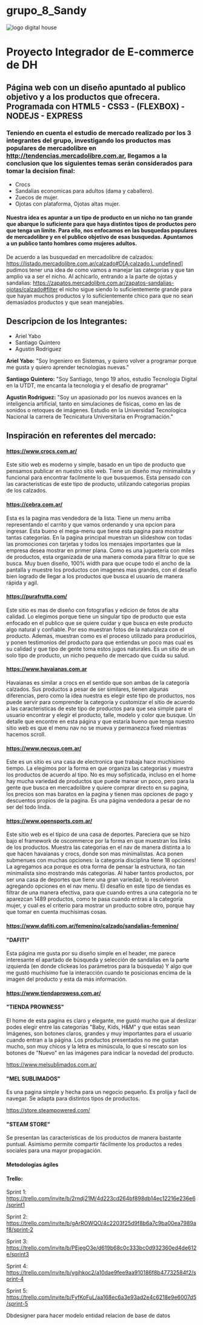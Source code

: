 # grupo_8_Sandy

![logo digital house](https://www.digitalhouse.com/ar/logo-dh-blanco.png)

# Proyecto Integrador de E-commerce de DH

## Página web con un diseño apuntado al publico objetivo y a los productos que ofrecera. Programada con HTML5 - CSS3 - (FLEXBOX) - NODEJS - EXPRESS

### Teniendo en cuenta el estudio de mercado realizado por los 3 integrantes del grupo, investigando los productos mas populares de mercadolibre en http://tendencias.mercadolibre.com.ar, llegamos a la conclusion que los siguientes temas serán considerados para tomar la decision final:

*   Crocs
*   Sandalias economicas para adultos (dama y caballero).
*   Zuecos de mujer.
*   Ojotas con plataforma, Ojotas altas mujer.


#### Nuestra idea es apuntar a un tipo de producto en un nicho no tan grande que abarque lo suficiente para que haya distintos tipos de productos pero que tenga un limite. Para ello, nos enfocamos en las busquedas populares de mercadolibre y en el publico objetivo de esas busquedas. Apuntamos a un publico tanto hombres como mujeres adultos. 
De acuerdo a las busquedad en mercadolibre de calzados:  https://listado.mercadolibre.com.ar/calzado#D[A:calzado,L:undefined] pudimos tener una idea de como vamos a manejar las categorias y que tan amplio va a ser el nicho. Al achicarlo, entrando a la parte de ojotas y sandalias: https://zapatos.mercadolibre.com.ar/zapatos-sandalias-ojotas/calzado#filter el nicho sigue siendo lo suficientemente grande para que hayan muchos productos y lo suficientemente chico para que no sean demasiados productos y que sean manejables. 


## Descripcion de los Integrantes:
*   Ariel Yabo
*   Santiago Quintero
*   Agustin Rodriguez

**Ariel Yabo:** "Soy Ingeniero en Sistemas, y quiero volver a programar porque me gusta y quiero aprender tecnologias nuevas."

**Santiago Quintero:** "Soy Santiago, tengo 19 años, estudio Tecnologia Digital en la UTDT, me encanta la tecnologia y el desafio de programar"

**Agustin Rodriguez:** "Soy un apasionado por los nuevos avances en la inteligencia artificial, tanto en simulaciones de físicas, como en las de sonidos o retoques de imágenes. Estudio en la Universidad Tecnologica Nacional la carrera de Tecnicatura Universitaria en Programación."

## Inspiración en referentes del mercado:

#### https://www.crocs.com.ar/

Este sitio web es moderno y simple, basado en un tipo de producto que pensamos publicar en nuestro sitio web. Tiene un diseño muy minimalista y funcional para encontrar facilmente lo que busquemos. Esta pensado con las caracteristicas de este tipo de producto, utilizando categorias propias de los calzados. 

#### https://cebra.com.ar/

Esta es la pagina mas vendedora de la lista. Tiene un menu arriba representando el carrito y que vamos ordenando y una opcion para ingresar.  Esta bueno el mega-menu que tiene esta pagina para mostrar tantas categorías. En la pagina principal muestran un slideshow con todas las promociones con tarjetas y todos los mensajes importantes que la empresa desea mostrar en primer plana. Como es una juguetería con miles de productos, esta organizada de una manera comoda para filtrar lo que se busca. Muy buen diseño, 100% width para que ocupe todo el ancho de la pantalla y muestre los productos con imagenes mas grandes, con el desafío bien logrado de llegar a los productos que busca el usuario de manera rápida y agil.

#### https://purafrutta.com/

Este sitio es mas de diseño con fotografías y edicion de fotos de alta calidad. Lo elegimos porque tiene un singular tipo de producto que esta enfocado en el publico que se quiere cuidar y que busca en este producto algo natural y confiable. Por eso muestran fotos de la naturaleza con el producto. Ademas, muestran como es el proceso utilizado para producirlos, y ponen testimonios del producto para que entiendas un poco mas cual es su calidad y que tipo de gente toma estos jugos naturales. Es un sitio de un solo tipo de producto, un nicho pequeño de mercado que cuida su salud. 

#### https://www.havaianas.com.ar

Havaianas es similar a crocs en el sentido que son ambas de la categoría calzados. Sus productos a pesar de ser similares, tienen algunas diferencias, pero como la idea nuestra es elegir este tipo de productos, nos puede servir para comprender la categoría y customizar el sitio de acuerdo a las caracteristicas de este tipo de productos para que sea simple para el usuario encontrar y elegir el producto, talle, modelo y color que busque. Un detalle que encontre en esta página y que estaría bueno que tenga nuestro sitio web es que el menu nav no se mueva y permanezca fixed mientras hacemos scroll. 

#### https://www.necxus.com.ar/ 

Este es un sitio es una casa de electronica que trabaja hace muchísimo tiempo. La elegimos por la forma en que organiza las categorías y muestra los productos de acuerdo al tipo. No es muy sofisticada, incluso en el home hay mucha variedad de productos que puede marear un poco, pero para la gente que busca en mercadolibre y quiere comprar directo en su pagina, los precios son mas baratos en la pagina y tienen mas opciones de pago y descuentos propios de la pagina. Es una página vendedora a pesar de no ser del todo linda. 

#### https://www.opensports.com.ar/

Este sitio web es el típico de una casa de deportes. Pareciera que se hizo bajo el framework de oscommerce por la forma en que muestran los links de los productos. Muestra las categorias en el nav de manera distinta a lo que hacen havaianas y crocs, donde son mas minimalistas. Aca ponen submenues con muchas opciones: la categoría disciplina tiene 18 opciones! La agregamos aca porque es otra forma de pensar la estructura, no tan minimalista sino mostrando más categorías. Al haber tantos productos, por ser una casa de deportes que tiene una gran variedad, lo resolvieron agregando opciones en el nav menu. El desafío en este tipo de tiendas es filtrar de una manera efectiva, para que cuando entres a una categoría no te aparezcan 1489 productos, como te pasa cuando entras a la categoría mujer, y cual es el criterio para mostrar un producto sobre otro, porque hay que tomar en cuenta muchísimas cosas. 

#### https://www.dafiti.com.ar/femenino/calzado/sandalias-femenino/

#### **"DAFITI"**

Esta página me gusta por su diseño simple en el header, me parece interesante el apartado de búsqueda y selección de sandalias en la parte izquierda (en donde clickeas los parámetros para la búsqueda) Y algo que me gustó muchísimo fue la interacción cuando te posicionas encima de la imagen del producto y esta da más información.

#### https://www.tiendaprowess.com.ar/

#### **"TIENDA PROWNESS"**

El home de esta pagina es claro y elegante, me gustó mucho que al deslizar podes elegir entre las categorías "Baby, Kids, H&M" y que estas sean Imágenes, son botones claros, grandes y muy importantes para el usuario cuando entran a la página. Los productos presentados no me gustan mucho, son muy chicos y la letra es minúscula, lo que si rescato son los botones de "Nuevo" en las imágenes para indicar la novedad del producto.

https://www.melsublimados.com.ar/

#### **"MEL SUBLIMADOS"**

Es una pagina simple y hecha para un negocio pequeño. Es prolija y facil de navegar. Se adapta para distintos tipos de productos.

https://store.steampowered.com/

#### **"STEAM STORE"**

Se presentan las características de los productos de manera bastante puntual. Asimismo permite compartir fácilmente los productos a redes sociales para una mayor propagación.

#### Metodologías ágiles 
#### Trello: 
Sprint 1: https://trello.com/invite/b/2rndj21M/4d223cd264bf898db14ec12216e236e6/sprint1

Sprint 2: https://trello.com/invite/b/gArROWQO/4c2203f25d9f8b6a7c9ba00ea7989af8/sprint-2

Sprint 3: https://trello.com/invite/b/PEjegO3e/d619b68c0c333bc0d932360ed4de612e/sprint3

Sprint 4: https://trello.com/invite/b/ygjhkoc2/a10dae9fee9aa910186f8b47732584f2/sprint-4

Sprint 5: https://trello.com/invite/b/FyfKoFuL/aa168ec6a3e93ad2e4c6218e9e6007d5/sprint-5

Dbdesigner para hacer modelo entidad relacion de base de datos
